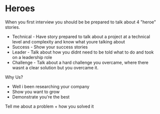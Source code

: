 # Heroes

When you first interview you should be be prepared to talk about 4 "heroe" stories.

- Technical - Have story prepared to talk about a project at a technical level and complexity and know what youre talking about
- Success - Show your success stories
- Leader - Talk about how you didnt need to be told what to do and took on a leadership role
- Challenge - Talk about a hard challenge you overcame, where there wasnt a clear solution but you overcame it.

Why Us?

- Well i been researching your company
- Show you want to grow
- Demonstrate you're the best

Tell me about a problem + how you solved it

